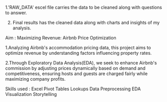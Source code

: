 1.'RAW_DATA' escel file carries the data to be cleaned along with questions to answer.

2. Final results has the cleaned data along with charts and insights of my analysis.


Aim : Maximizing Revenue: Airbnb Price Optimization

1.Analyzing Airbnb's accommodation pricing data, this project aims to optimize revenue by understanding factors influencing property rates. 

2.Through Exploratory Data Analysis(EDA), we seek to enhance Airbnb's commission by adjusting prices dynamically based on demand and competitiveness, ensuring hosts and guests are charged fairly while maximizing company profits.

Skills used :
Excel
Pivot Tables
Lookups
Data Preprocessing
EDA
Visualization
Storytelling
